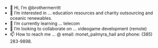 - 👋 Hi, I’m @brothermerritt
- 👀 I’m interested in ... education resources and charity outsourcing and oceanic renewables.
- 🌱 I’m currently learning ... telecom
- 💞️ I’m looking to collaborate on ... videogame development (remote)
- 📫 How to reach me ... @ email: monet_palmyra_hail and phone: (385) 283-9898.


